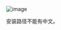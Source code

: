 ![image](https://user-images.githubusercontent.com/30398606/161018490-db69b92f-d408-4ed6-a43f-984b3ccb1af2.png)


安装路径不能有中文。
